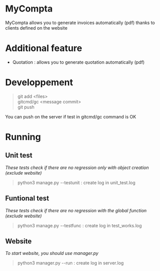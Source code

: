 # MyCompta
MyCompta allows you to generate invoices automatically (pdf) thanks to clients defined on the website

# Additional feature

- Quotation : allows you to generate quotation automatically (pdf)

# Developpement

> git add \<files\> \
> gitcmd/gc \<message commit\> \
> git push 

You can push on the server if test in gitcmd/gc command is OK

# Running

## Unit test
*These tests check if there are no regression only with object creation (exclude website)*

> python3 manage.py --testunit : create log in unit_test.log

## Funtional test
*These tests check if there are no regression with the global function (exclude website)*

> python3 manage.py --testfunc : create log in test_works.log

## Website
*To start website, you should use manager.py*

> python3 manager.py --run : create log in server.log
